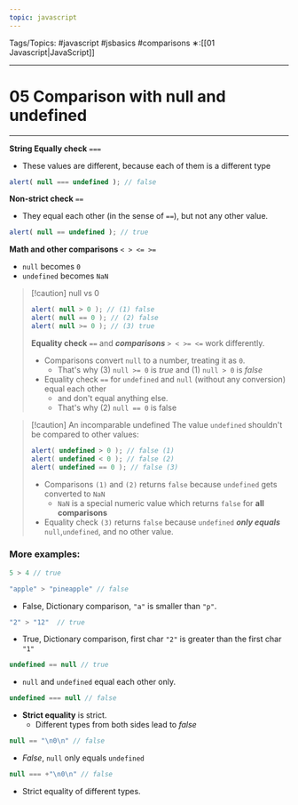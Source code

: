 ```yaml
---
topic: javascript
---
```

Tags/Topics: #javascript #jsbasics #comparisons
∗:[[01 Javascript|JavaScript]] 

---
# 05 Comparison with null and undefined

--- 
__String Equally check__ `===`
- These values are different, because each of them is a different type
```javascript
alert( null === undefined ); // false
```
__Non-strict check__ `==`
- They equal each other (in the sense of `==`), but not any other value.
```javascript
alert( null == undefined ); // true
```

__Math and other comparisons__ `< > <= >=`
- `null` becomes `0`
- `undefined` becomes `NaN`

>[!caution] null vs 0
>```javascript
>alert( null > 0 ); // (1) false
>alert( null == 0 ); // (2) false
>alert( null >= 0 ); // (3) true
>```
>__Equality check__ `==` and ___comparisons___ `> < >= <=` work differently.
>- Comparisons convert `null` to a number, treating it as `0`.
>	- That's why (3) `null >= 0` is _true_ and (1) `null > 0` is _false_
> - Equality check `==` for `undefined` and `null` (without any conversion) equal each other
> 	- and don't equal anything else.
> 	- That's why (2) `null == 0` is false


>[!caution] An incomparable undefined
>The value `undefined` shouldn't be compared to other values:
>```javascript
>alert( undefined > 0 ); // false (1)
>alert( undefined < 0 ); // false (2)
>alert( undefined == 0 ); // false (3)
>```
>- Comparisons `(1)` and `(2)` returns `false` because `undefined` gets converted to `NaN`
>	- `NaN` is a special numeric value which returns `false` for __all comparisons__
>- Equality check `(3)` returns `false` because `undefined` ___only equals___ `null`,`undefined`, and no other value.

### More examples:
```javascript
5 > 4 // true
```

```javascript
"apple" > "pineapple" // false
```
- False, Dictionary comparison, `"a"`  is smaller than `"p"`.

```javascript
"2" > "12"  // true
```
- True, Dictionary comparison, first char `"2"` is greater than the first char `"1"`

```javascript
undefined == null // true
```
- `null` and `undefined` equal each other only.

```javascript
undefined === null // false
```
- __Strict equality__ is strict.
	- Different types from both sides lead to _false_

```javascript
null == "\n0\n" // false
```
- _False_, `null` only equals `undefined`

```javascript
null === +"\n0\n" // false
```
- Strict equality of different types.

